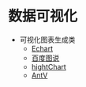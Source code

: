 # 数据可视化
+ 可视化图表生成类
  + [Echart](https://www.echartsjs.com/zh/index.html)
  + [百度图说](https://tushuo.baidu.com/)
  + [hightChart](https://www.highcharts.com.cn/)
  + [AntV](http://antv.alipay.com/zh-cn/index.html)
